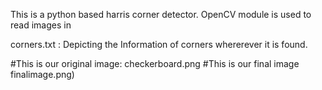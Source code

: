 
This is a python based harris corner detector.  OpenCV module is used to read images in

corners.txt : Depicting the Information of corners whererever it is found.

#This is our original image:
checkerboard.png
#This is our final image
finalimage.png)
